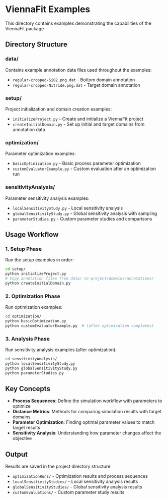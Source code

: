 # ViennaFit Examples

This directory contains examples demonstrating the capabilities of the ViennaFit package

## Directory Structure

### data/
Contains example annotation data files used throughout the examples:
- `regular-cropped-SiO2.png.dat` - Bottom domain annotation
- `regular-cropped-Nitride.png.dat` - Target domain annotation

### setup/
Project initialization and domain creation examples:
- `initializeProject.py` - Create and initialize a ViennaFit project
- `createInitialDomain.py` - Set up initial and target domains from annotation data

### optimization/
Parameter optimization examples:
- `basicOptimization.py` - Basic process parameter optimization
- `customEvaluatorExample.py` - Custom evaluation after an optimization run

### sensitivityAnalysis/
Parameter sensitivity analysis examples:
- `localSensitivityStudy.py` - Local sensitivity analysis
- `globalSensitivityStudy.py` - Global sensitivity analysis with sampling
- `parameterStudies.py` - Custom parameter studies and comparisons

## Usage Workflow

### 1. Setup Phase
Run the setup examples in order:
```bash
cd setup/
python initializeProject.py
# Copy annotation files from data/ to project/domains/annotations/
python createInitialDomain.py
```

### 2. Optimization Phase
Run optimization examples:
```bash
cd optimization/
python basicOptimization.py
python customEvaluatorExample.py  # (after optimization completes)
```

### 3. Analysis Phase
Run sensitivity analysis examples (after optimization):
```bash
cd sensitivityAnalysis/
python localSensitivityStudy.py
python globalSensitivityStudy.py
python parameterStudies.py
```

## Key Concepts

- **Process Sequences**: Define the simulation workflow with parameters to optimize
- **Distance Metrics**: Methods for comparing simulation results with target domains
- **Parameter Optimization**: Finding optimal parameter values to match target results
- **Sensitivity Analysis**: Understanding how parameter changes affect the objective

## Output

Results are saved in the project directory structure:
- `optimizationRuns/` - Optimization results and process sequences
- `localSensitivityStudies/` - Local sensitivity analysis results
- `globalSensitivityStudies/` - Global sensitivity analysis results
- `customEvaluations/` - Custom parameter study results

